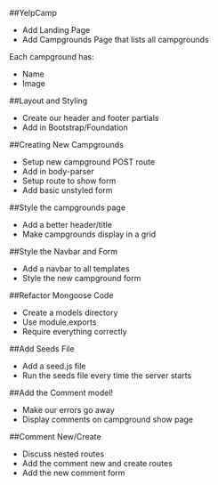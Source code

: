 ##YelpCamp

* Add Landing Page
* Add Campgrounds Page that lists all campgrounds

Each campground has:
* Name
* Image


##Layout and Styling

* Create our header and footer partials
* Add in Bootstrap/Foundation

##Creating New Campgrounds
* Setup new campground POST route
* Add in body-parser
* Setup route to show form
* Add basic unstyled form

##Style the campgrounds page
* Add a better header/title
* Make campgrounds display in a grid

##Style the Navbar and Form
* Add a navbar to all templates
* Style the new campground form

##Refactor Mongoose Code
* Create a models directory
* Use module.exports
* Require everything correctly

##Add Seeds File
* Add a seed.js file
* Run the seeds file every time the server starts

##Add the Comment model!
* Make our errors go away
* Display comments on campground show page

##Comment New/Create
* Discuss nested routes
* Add the comment new and create routes
* Add the new comment form